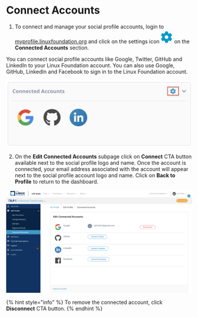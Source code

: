 # Connect Accounts

1. To connect and manage your social profile accounts, login to [myprofile.linuxfoundation.org](https://myprofile.linuxfoundation.org/) and click on the settings icon![](../.gitbook/assets/settings%20%281%29.png)on the **Connected Accounts** section.

You can connect social profile accounts like Google, Twitter, GitHub and LinkedIn to your Linux Foundation account. You can also use Google, GitHub, LinkedIn and Facebook to sign in to the Linux Foundation account.

![](../.gitbook/assets/connected-accounts.png)

2. On the **Edit Connected Accounts** subpage click on **Connect** CTA button available next to the social profile logo and name. Once the account is connected, your email address associated with the account will appear next to the social profile account logo and name. Click on **Back to Profile** to return to the dashboard.

![](../.gitbook/assets/connected-accounts%20%282%29.png)

{% hint style="info" %}
To remove the connected account, click **Disconnect** CTA button.
{% endhint %}



